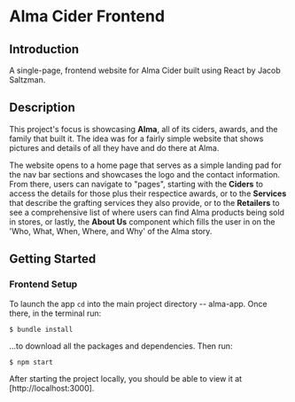 # Alma Cider Frontend

## Introduction
  
 
A single-page, frontend website for Alma Cider built using React by Jacob Saltzman. 


## Description


This project's focus is showcasing **Alma**, all of its ciders, awards, and the family that built it. The idea was for a fairly simple website that shows pictures and details of all they have and do there at Alma.

The website opens to a home page that serves as a simple landing pad for the nav bar sections and showcases the logo and the contact information. From there, users can navigate to "pages", starting with the **Ciders** to access the details for those plus their respectice awards, or to the  **Services** that describe the grafting services they also provide, or to the **Retailers** to see a comprehensive list of where users can find Alma products being sold in stores, or lastly, the **About Us** component which fills the user in on the 'Who, What, When, Where, and Why' of the Alma story. 



## Getting Started


### Frontend Setup

To launch the app `cd` into the main project directory -- alma-app. Once there, in the terminal run:

```console
$ bundle install
```

...to download all the packages and dependencies. Then run:


```console
$ npm start
```

After starting the project locally, you should be able to view it at
[http://localhost:3000].

